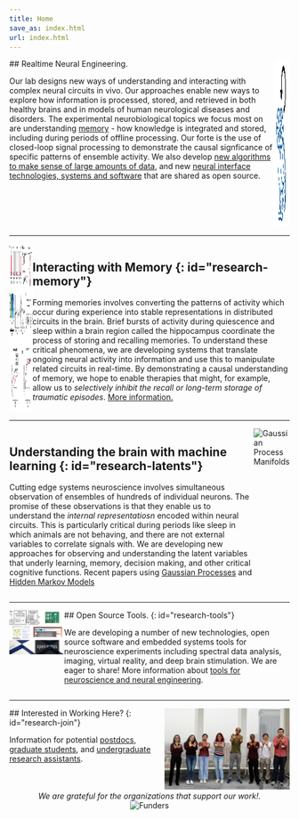 ```yaml
---
title: Home
save_as: index.html
url: index.html
---
```


<article class="bluegrid" style="display:flex;" markdown="1">
<div class="large-flex" markdown="1">
## Realtime Neural Engineering.

Our lab designs new ways of understanding and interacting with complex neural circuits in vivo.
Our approaches enable new ways to explore how information is processed, stored, 
and retrieved in both healthy brains and in models of human neurological diseases and 
disorders. The experimental neurobiological topics we focus most on are understanding
[memory](#research-memory) - how knowledge is integrated and stored, including
during periods of offline processing. Our forte is the use of closed-loop signal processing
to demonstrate the causal signficance of specific patterns of ensemble activity. We also
develop <a href="#research-latents">new algorithms to make sense of large amounts of data</a>, 
and new <a href="#research-tools">neural interface technologies, systems and software</a>
that are shared as open source.
</div>

<div class="small-flex-right">
    <img src="images/Bird.png" alt="Realtime neural signal processing icon" style="height:300px;">
</div>

</article>

<hr>

<article style="display:flex;" markdown="1">
<div class="small-flex-left">
    <img src="images/research-features/Jadhav_F1_F2.jpg" style="height:300px" alt="Jadhav_et_al Science 2012">
</div>
<div class="large-flex" markdown="1">

## Interacting with Memory {: id="research-memory"}

Forming memories involves converting the patterns of activity
which occur during experience into stable representations in distributed circuits in the brain. 
Brief bursts of activity during quiescence and sleep within a brain region called the hippocampus
coordinate the process of storing and recalling memories. To understand these critical phenomena, 
we are developing systems that translate ongoing neural activity into information and use this 
to manipulate related circuits in real-time. By demonstrating a causal understanding of memory, we 
hope to enable therapies that might, for example, allow us to _selectively
inhibit the recall or long-term storage of traumatic episodes_.
[More information.](/research/memory.html)
</div>
</article>

<hr>

<article class="bluegrid" style="display:flex;" markdown="1">
<div class="large-flex" markdown="1">

## Understanding the brain with machine learning {: id="research-latents"}

Cutting edge systems neuroscience involves simultaneous observation of ensembles of 
hundreds of individual neurons. The promise of these observations is that they enable us to
understand the _internal representatiosn_ encoded within neural circuits. This is particularly
critical during periods like sleep in which animals are not behaving, and there are not external
variables to correlate signals with. We are developing new approaches for observing and understanding
the latent variables that underly learning, memory, decision making, and other critical cognitive
functions. Recent papers using 
[Gaussian Processes](https://www.biorxiv.org/content/10.1101/2024.03.04.583340v1.abstract)
and [Hidden Markov Models](https://elifesciences.org/articles/34467)
</div>

<div class="small-flex-right">
    <img class="featurette-image img-fluid" style="height:300px" src="images/research-features/GP-publicity.png" alt="Gaussian Process Manifolds">
</div>
</article>

<hr>

<article style="display:flex;" markdown="1">
<div class="small-flex-left">
    <img class="featurette-image img-fluid" src="images/research-features/OpenSource.jpg" alt="Open Source Tools">
</div>
<div class="large-flex" markdown="1">
## Open Source Tools. {: id="research-tools"}

We are developing a number of new technologies, open source software and 
embedded systems tools for neuroscience experiments including spectral data analysis, 
imaging, virtual reality, and deep brain stimulation. We are eager to share!
More information about [tools for neuroscience and neural engineering](/research/tools.html).
</div>
</article>

<hr>

<article class="bluegrid" style="display:flex;" markdown="1">
<div class="large-flex" markdown="1">
## Interested in Working Here? {: id="research-join"}
    
Information for potential [postdocs](/interested.html), [graduate students](/interested.html), 
and [undergraduate research assistants](/interested.html).
</div>
<div class="small-flex-right">
    <img style="width:500px" src="images/gallery/GroupRoof2022.jpg" alt="Group picture">
</div>
</article>

<article style="text-align: center;">
<div> <i>We are grateful for the organizations that support our work!.</i></div>
<div> <img src="images/Funders.png" alt="Funders"></div>
</article>
